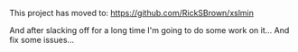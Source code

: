 This project has moved to: https://github.com/RickSBrown/xslmin

And after slacking off for a long time I'm going to do some work on it...
And fix some issues...